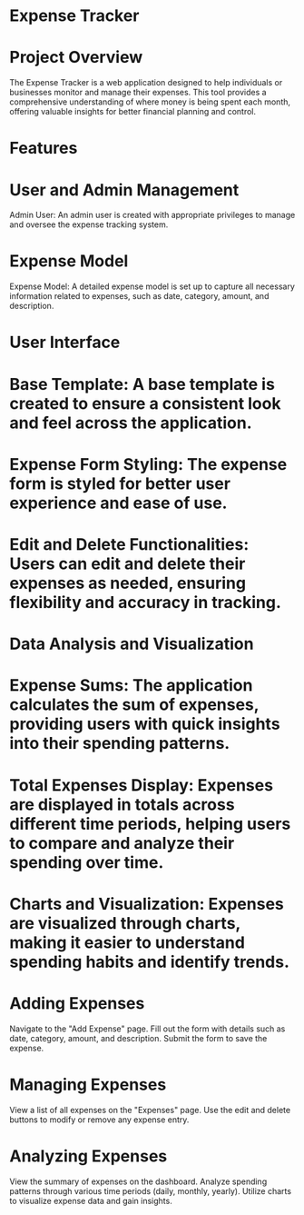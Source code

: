 # Expense Tracker
# Project Overview
The Expense Tracker is a web application designed to help individuals or businesses monitor and manage their expenses. This tool provides a comprehensive understanding of where money is being spent each month, offering valuable insights for better financial planning and control.

# Features
# User and Admin Management
Admin User: An admin user is created with appropriate privileges to manage and oversee the expense tracking system.

# Expense Model
Expense Model: A detailed expense model is set up to capture all necessary information related to expenses, such as date, category, amount, and description.

# User Interface
# Base Template: A base template is created to ensure a consistent look and feel across the application.
# Expense Form Styling: The expense form is styled for better user experience and ease of use.
# Edit and Delete Functionalities: Users can edit and delete their expenses as needed, ensuring flexibility and accuracy in tracking.

# Data Analysis and Visualization
# Expense Sums: The application calculates the sum of expenses, providing users with quick insights into their spending patterns.
# Total Expenses Display: Expenses are displayed in totals across different time periods, helping users to compare and analyze their spending over time.
# Charts and Visualization: Expenses are visualized through charts, making it easier to understand spending habits and identify trends.

# Adding Expenses
Navigate to the "Add Expense" page.
Fill out the form with details such as date, category, amount, and description.
Submit the form to save the expense.

# Managing Expenses
View a list of all expenses on the "Expenses" page.
Use the edit and delete buttons to modify or remove any expense entry.

# Analyzing Expenses
View the summary of expenses on the dashboard.
Analyze spending patterns through various time periods (daily, monthly, yearly).
Utilize charts to visualize expense data and gain insights.

